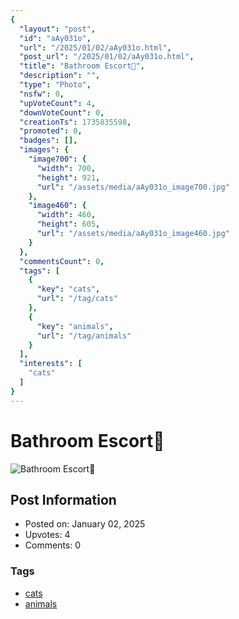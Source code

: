 ```yaml
---
{
  "layout": "post",
  "id": "aAy031o",
  "url": "/2025/01/02/aAy031o.html",
  "post_url": "/2025/01/02/aAy031o.html",
  "title": "Bathroom Escort🧡",
  "description": "",
  "type": "Photo",
  "nsfw": 0,
  "upVoteCount": 4,
  "downVoteCount": 0,
  "creationTs": 1735835598,
  "promoted": 0,
  "badges": [],
  "images": {
    "image700": {
      "width": 700,
      "height": 921,
      "url": "/assets/media/aAy031o_image700.jpg"
    },
    "image460": {
      "width": 460,
      "height": 605,
      "url": "/assets/media/aAy031o_image460.jpg"
    }
  },
  "commentsCount": 0,
  "tags": [
    {
      "key": "cats",
      "url": "/tag/cats"
    },
    {
      "key": "animals",
      "url": "/tag/animals"
    }
  ],
  "interests": [
    "cats"
  ]
}
---
```


# Bathroom Escort🧡

![Bathroom Escort🧡](/assets/media/aAy031o_image700.jpg)

## Post Information

- Posted on: January 02, 2025
- Upvotes: 4
- Comments: 0

### Tags

- [cats](/tag/cats)
- [animals](/tag/animals)
